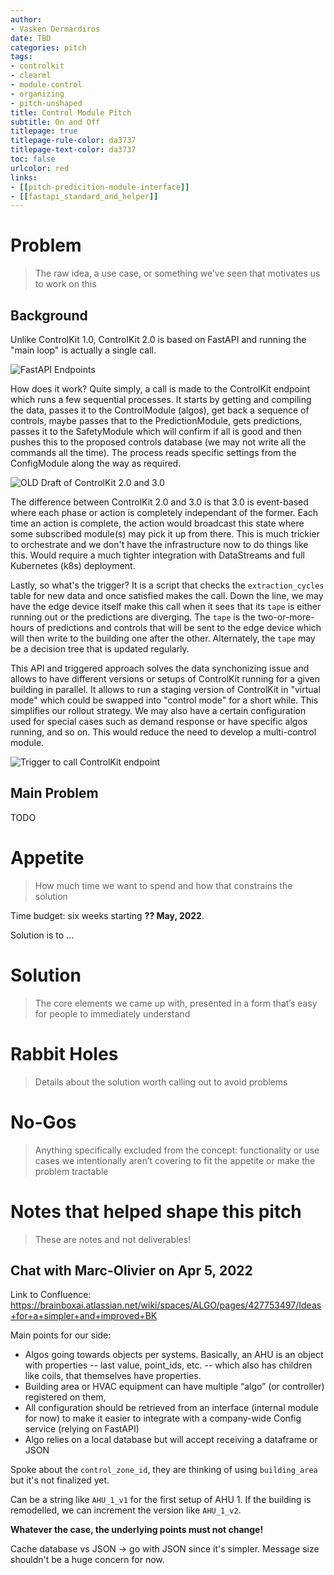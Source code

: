 ```yaml
---
author:
- Vasken Dermardiros
date: TBD
categories: pitch
tags:
- controlkit
- clearml
- module-control
- organizing
- pitch-unshaped
title: Control Module Pitch
subtitle: On and Off
titlepage: true
titlepage-rule-color: da3737
titlepage-text-color: da3737
toc: false
urlcolor: red
links:
- [[pitch-predicition-module-interface]]
- [[fastapi_standard_and_helper]]
---
```



# Problem
> The raw idea, a use case, or something we’ve seen that motivates us to work on this


## Background
Unlike ControlKit 1.0, ControlKit 2.0 is based on FastAPI and running the "main loop" is actually a single call.

![FastAPI Endpoints](../attachments/2022-03-07-17-16-27.png)

How does it work? Quite simply, a call is made to the ControlKit endpoint which runs a few sequential processes. It starts by getting and compiling the data, passes it to the ControlModule (algos), get back a sequence of controls, maybe passes that to the PredictionModule, gets predictions, passes it to the SafetyModule which will confirm if all is good and then pushes this to the proposed controls database (we may not write all the commands all the time). The process reads specific settings from the ConfigModule along the way as required.

![OLD Draft of ControlKit 2.0 and 3.0](../attachments/2022-03-07-17-12-26.png)

The difference between ControlKit 2.0 and 3.0 is that 3.0 is event-based where each phase or action is completely independant of the former. Each time an action is complete, the action would broadcast this state where some subscribed module(s) may pick it up from there. This is much trickier to orchestrate and we don't have the infrastructure now to do things like this. Would require a much tighter integration with DataStreams and full Kubernetes (k8s) deployment.

Lastly, so what's the trigger? It is a script that checks the `extraction_cycles` table for new data and once satisfied makes the call. Down the line, we may have the edge device itself make this call when it sees that its `tape` is either running out or the predictions are diverging. The `tape` is the two-or-more-hours of predictions and controls that will be sent to the edge device which will then write to the building one after the other. Alternately, the `tape` may be a decision tree that is updated regularly.

This API and triggered approach solves the data synchonizing issue and allows to have different versions or setups of ControlKit running for a given building in parallel. It allows to run a staging version of ControlKit in "virtual mode" which could be swapped into "control mode" for a short while. This simplifies our rollout strategy. We may also have a certain configuration used for special cases such as demand response or have specific algos running, and so on. This would reduce the need to develop a multi-control module.

![Trigger to call ControlKit endpoint](../attachments/2022-03-07-17-13-03.png)

## Main Problem
TODO

# Appetite
> How much time we want to spend and how that constrains the solution

Time budget: six weeks starting **?? May, 2022**.

Solution is to ...


# Solution
> The core elements we came up with, presented in a form that’s easy for people to immediately understand


# Rabbit Holes
> Details about the solution worth calling out to avoid problems


# No-Gos
> Anything specifically excluded from the concept: functionality or use cases we intentionally aren’t covering to fit the appetite or make the problem tractable


# Notes that helped shape this pitch
> These are notes and not deliverables!

##  Chat with Marc-Olivier on Apr 5, 2022
Link to Confluence: https://brainboxai.atlassian.net/wiki/spaces/ALGO/pages/427753497/Ideas+for+a+simpler+and+improved+BK

Main points for our side:
+ Algos going towards objects per systems. Basically, an AHU is an object with properties -- last value, point_ids, etc. -- which also has children like coils, that themselves have properties.
+ Building area or HVAC equipment can have multiple “algo” (or controller) registered on them,
+ All configuration should be retrieved from an interface (internal module for now) to make it easier to integrate with a company-wide Config service (relying on FastAPI)
+ Algo relies on a local database but will accept receiving a dataframe or JSON

Spoke about the `control_zone_id`, they are thinking of using `building_area` but it's not finalized yet.

Can be a string like `AHU_1_v1` for the first setup of AHU 1. If the building is remodelled, we can increment the version like `AHU_1_v2`.

**Whatever the case, the underlying points must not change!**

Cache database vs JSON -> go with JSON since it's simpler. Message size shouldn't be a huge concern for now.